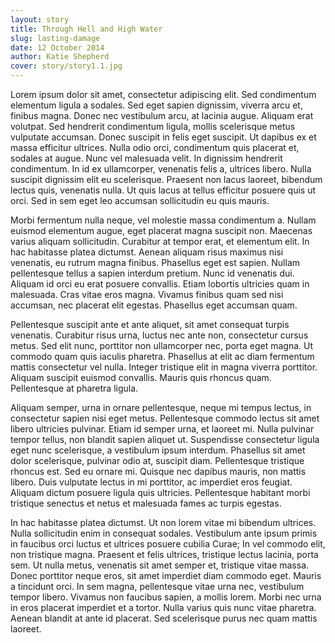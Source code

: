```yaml
---
layout: story
title: Through Hell and High Water
slug: lasting-damage
date: 12 October 2014
author: Katie Shepherd
cover: story/story1.1.jpg
---
```


Lorem ipsum dolor sit amet, consectetur adipiscing elit. Sed condimentum elementum ligula a sodales. Sed eget sapien dignissim, viverra arcu et, finibus magna. Donec nec vestibulum arcu, at lacinia augue. Aliquam erat volutpat. Sed hendrerit condimentum ligula, mollis scelerisque metus vulputate accumsan. Donec suscipit in felis eget suscipit. Ut dapibus ex et massa efficitur ultrices. Nulla odio orci, condimentum quis placerat et, sodales at augue. Nunc vel malesuada velit. In dignissim hendrerit condimentum. In id ex ullamcorper, venenatis felis a, ultrices libero. Nulla suscipit dignissim elit eu scelerisque. Praesent non lacus laoreet, bibendum lectus quis, venenatis nulla. Ut quis lacus at tellus efficitur posuere quis ut orci. Sed in sem eget leo accumsan sollicitudin eu quis mauris.

Morbi fermentum nulla neque, vel molestie massa condimentum a. Nullam euismod elementum augue, eget placerat magna suscipit non. Maecenas varius aliquam sollicitudin. Curabitur at tempor erat, et elementum elit. In hac habitasse platea dictumst. Aenean aliquam risus maximus nisi venenatis, eu rutrum magna finibus. Phasellus eget est sapien. Nullam pellentesque tellus a sapien interdum pretium. Nunc id venenatis dui. Aliquam id orci eu erat posuere convallis. Etiam lobortis ultricies quam in malesuada. Cras vitae eros magna. Vivamus finibus quam sed nisi accumsan, nec placerat elit egestas. Phasellus eget accumsan quam.

Pellentesque suscipit ante et ante aliquet, sit amet consequat turpis venenatis. Curabitur risus urna, luctus nec ante non, consectetur cursus metus. Sed elit nunc, porttitor non ullamcorper nec, porta eget magna. Ut commodo quam quis iaculis pharetra. Phasellus at elit ac diam fermentum mattis consectetur vel nulla. Integer tristique elit in magna viverra porttitor. Aliquam suscipit euismod convallis. Mauris quis rhoncus quam. Pellentesque at pharetra ligula.

Aliquam semper, urna in ornare pellentesque, neque mi tempus lectus, in consectetur sapien nisi eget metus. Pellentesque commodo lectus sit amet libero ultricies pulvinar. Etiam id semper urna, et laoreet mi. Nulla pulvinar tempor tellus, non blandit sapien aliquet ut. Suspendisse consectetur ligula eget nunc scelerisque, a vestibulum ipsum interdum. Phasellus sit amet dolor scelerisque, pulvinar odio at, suscipit diam. Pellentesque tristique rhoncus est. Sed eu ornare mi. Quisque nec dapibus mauris, non mattis libero. Duis vulputate lectus in mi porttitor, ac imperdiet eros feugiat. Aliquam dictum posuere ligula quis ultricies. Pellentesque habitant morbi tristique senectus et netus et malesuada fames ac turpis egestas.

In hac habitasse platea dictumst. Ut non lorem vitae mi bibendum ultrices. Nulla sollicitudin enim in consequat sodales. Vestibulum ante ipsum primis in faucibus orci luctus et ultrices posuere cubilia Curae; In vel commodo elit, non tristique magna. Praesent et felis ultrices, tristique lectus lacinia, porta sem. Ut nulla metus, venenatis sit amet semper et, tristique vitae massa. Donec porttitor neque eros, sit amet imperdiet diam commodo eget. Mauris a tincidunt orci. In sem magna, pellentesque vitae urna nec, vestibulum tempor libero. Vivamus non faucibus sapien, a mollis lorem. Morbi nec urna in eros placerat imperdiet et a tortor. Nulla varius quis nunc vitae pharetra. Aenean blandit at ante id placerat. Sed scelerisque purus nec quam mattis laoreet.

